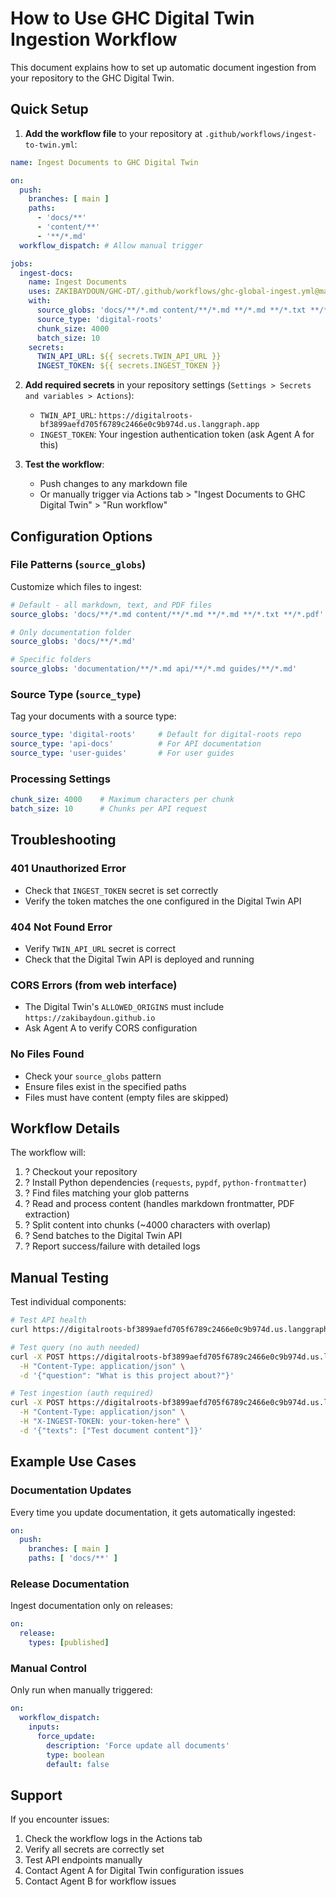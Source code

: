 # How to Use GHC Digital Twin Ingestion Workflow

This document explains how to set up automatic document ingestion from your repository to the GHC Digital Twin.

## Quick Setup

1. **Add the workflow file** to your repository at `.github/workflows/ingest-to-twin.yml`:

```yaml
name: Ingest Documents to GHC Digital Twin

on:
  push:
    branches: [ main ]
    paths: 
      - 'docs/**'
      - 'content/**'
      - '**/*.md'
  workflow_dispatch: # Allow manual trigger

jobs:
  ingest-docs:
    name: Ingest Documents
    uses: ZAKIBAYDOUN/GHC-DT/.github/workflows/ghc-global-ingest.yml@main
    with:
      source_globs: 'docs/**/*.md content/**/*.md **/*.md **/*.txt **/*.pdf'
      source_type: 'digital-roots'
      chunk_size: 4000
      batch_size: 10
    secrets:
      TWIN_API_URL: ${{ secrets.TWIN_API_URL }}
      INGEST_TOKEN: ${{ secrets.INGEST_TOKEN }}
```

2. **Add required secrets** in your repository settings (`Settings > Secrets and variables > Actions`):

   - `TWIN_API_URL`: `https://digitalroots-bf3899aefd705f6789c2466e0c9b974d.us.langgraph.app`
   - `INGEST_TOKEN`: Your ingestion authentication token (ask Agent A for this)

3. **Test the workflow**:
   - Push changes to any markdown file
   - Or manually trigger via Actions tab > "Ingest Documents to GHC Digital Twin" > "Run workflow"

## Configuration Options

### File Patterns (`source_globs`)
Customize which files to ingest:
```yaml
# Default - all markdown, text, and PDF files
source_globs: 'docs/**/*.md content/**/*.md **/*.md **/*.txt **/*.pdf'

# Only documentation folder
source_globs: 'docs/**/*.md'

# Specific folders
source_globs: 'documentation/**/*.md api/**/*.md guides/**/*.md'
```

### Source Type (`source_type`)
Tag your documents with a source type:
```yaml
source_type: 'digital-roots'     # Default for digital-roots repo
source_type: 'api-docs'          # For API documentation
source_type: 'user-guides'       # For user guides
```

### Processing Settings
```yaml
chunk_size: 4000    # Maximum characters per chunk
batch_size: 10      # Chunks per API request
```

## Troubleshooting

### 401 Unauthorized Error
- Check that `INGEST_TOKEN` secret is set correctly
- Verify the token matches the one configured in the Digital Twin API

### 404 Not Found Error  
- Verify `TWIN_API_URL` secret is correct
- Check that the Digital Twin API is deployed and running

### CORS Errors (from web interface)
- The Digital Twin's `ALLOWED_ORIGINS` must include `https://zakibaydoun.github.io`
- Ask Agent A to verify CORS configuration

### No Files Found
- Check your `source_globs` pattern
- Ensure files exist in the specified paths
- Files must have content (empty files are skipped)

## Workflow Details

The workflow will:
1. ? Checkout your repository
2. ? Install Python dependencies (`requests`, `pypdf`, `python-frontmatter`)
3. ? Find files matching your glob patterns
4. ? Read and process content (handles markdown frontmatter, PDF extraction)
5. ? Split content into chunks (~4000 characters with overlap)
6. ? Send batches to the Digital Twin API
7. ? Report success/failure with detailed logs

## Manual Testing

Test individual components:

```bash
# Test API health
curl https://digitalroots-bf3899aefd705f6789c2466e0c9b974d.us.langgraph.app/health

# Test query (no auth needed)
curl -X POST https://digitalroots-bf3899aefd705f6789c2466e0c9b974d.us.langgraph.app/api/twin/query \
  -H "Content-Type: application/json" \
  -d '{"question": "What is this project about?"}'

# Test ingestion (auth required)
curl -X POST https://digitalroots-bf3899aefd705f6789c2466e0c9b974d.us.langgraph.app/api/twin/ingest_texts \
  -H "Content-Type: application/json" \
  -H "X-INGEST-TOKEN: your-token-here" \
  -d '{"texts": ["Test document content"]}'
```

## Example Use Cases

### Documentation Updates
Every time you update documentation, it gets automatically ingested:
```yaml
on:
  push:
    branches: [ main ]
    paths: [ 'docs/**' ]
```

### Release Documentation
Ingest documentation only on releases:
```yaml
on:
  release:
    types: [published]
```

### Manual Control
Only run when manually triggered:
```yaml
on:
  workflow_dispatch:
    inputs:
      force_update:
        description: 'Force update all documents'
        type: boolean
        default: false
```

## Support

If you encounter issues:
1. Check the workflow logs in the Actions tab
2. Verify all secrets are correctly set
3. Test API endpoints manually
4. Contact Agent A for Digital Twin configuration issues
5. Contact Agent B for workflow issues